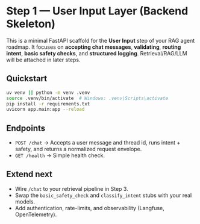 # Step 1 — User Input Layer (Backend Skeleton)

This is a minimal FastAPI scaffold for the **User Input** step of your RAG agent roadmap.
It focuses on **accepting chat messages**, **validating**, **routing intent**, **basic safety checks**, and **structured logging**.
Retrieval/RAG/LLM will be attached in later steps.

## Quickstart
```bash
uv venv || python -m venv .venv
source .venv/bin/activate  # Windows: .venv\Scripts\activate
pip install -r requirements.txt
uvicorn app.main:app --reload
```

## Endpoints
- `POST /chat` → Accepts a user message and thread id, runs intent + safety, and returns a normalized request envelope.
- `GET /health` → Simple health check.

## Extend next
- Wire `/chat` to your retrieval pipeline in Step 3.
- Swap the `basic_safety_check` and `classify_intent` stubs with your real models.
- Add authentication, rate-limits, and observability (Langfuse, OpenTelemetry).
